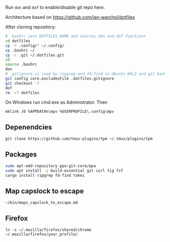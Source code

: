 Run `don` and `dof` to enable/disable git repo here.

Architecture based on https://github.com/jan-warchol/dotfiles

After cloning repository:

```bash
# .bashrc sets DOTFILES_HOME and sources don and dof functions
cd dotfiles
cp -r .config/* ~/.config/
cp .bashrc ~/
cp -r .git ~/.dotfiles.git
cd
source .bashrc
don
# .gitignore is read by ripgrep and fd-find in Ubuntu WSL2 and git bash, so I need to use different file name
git config core.excludesFile .dotfiles.gitignore
git checkout -f
dof
rm -rf dotfiles
```

On Windows run cmd.exe as Administrator. Then

```
mklink /D %APPDATA%\mpv %USERPROFILE\.config\mpv
```

## Depenendcies

`git clone https://github.com/tmux-plugins/tpm ~/.tmux/plugins/tpm`

## Packages


```bash
sudo apt-add-repository ppa:git-core/ppa
sudo apt install -y build-essential git curl tig fzf
cargo install ripgrep fd-find tokei
```

## Map capslock to escape

`~/bin/maps_capslock_to_escape.md`

## Firefox

`ln -s ~/.mozilla/firefox/shared/chrome ~/.mozilla/firefox/your_profile/`
